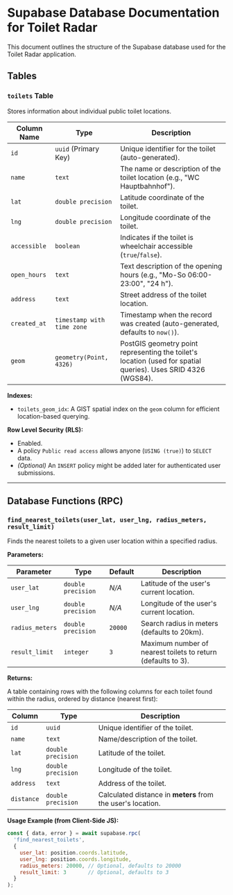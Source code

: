 # Supabase Database Documentation for Toilet Radar

This document outlines the structure of the Supabase database used for the Toilet Radar application.

## Tables

### `toilets` Table

Stores information about individual public toilet locations.

| Column Name  | Type                        | Description                                                                  |
|--------------|-----------------------------|------------------------------------------------------------------------------|
| `id`         | `uuid` (Primary Key)        | Unique identifier for the toilet (auto-generated).                           |
| `name`       | `text`                      | The name or description of the toilet location (e.g., "WC Hauptbahnhof").    |
| `lat`        | `double precision`          | Latitude coordinate of the toilet.                                           |
| `lng`        | `double precision`          | Longitude coordinate of the toilet.                                          |
| `accessible` | `boolean`                   | Indicates if the toilet is wheelchair accessible (`true`/`false`).             |
| `open_hours` | `text`                      | Text description of the opening hours (e.g., "Mo-So 06:00-23:00", "24 h"). |
| `address`    | `text`                      | Street address of the toilet location.                                       |
| `created_at` | `timestamp with time zone`  | Timestamp when the record was created (auto-generated, defaults to `now()`). |
| `geom`       | `geometry(Point, 4326)`     | PostGIS geometry point representing the toilet's location (used for spatial queries). Uses SRID 4326 (WGS84). |

**Indexes:**

*   `toilets_geom_idx`: A GIST spatial index on the `geom` column for efficient location-based querying.

**Row Level Security (RLS):**

*   Enabled.
*   A policy `Public read access` allows anyone (`USING (true)`) to `SELECT` data.
*   *(Optional)* An `INSERT` policy might be added later for authenticated user submissions.

---

## Database Functions (RPC)

### `find_nearest_toilets(user_lat, user_lng, radius_meters, result_limit)`

Finds the nearest toilets to a given user location within a specified radius.

**Parameters:**

| Parameter        | Type               | Default | Description                                       |
|------------------|--------------------|---------|---------------------------------------------------| 
| `user_lat`       | `double precision` | *N/A*   | Latitude of the user's current location.          |
| `user_lng`       | `double precision` | *N/A*   | Longitude of the user's current location.         |
| `radius_meters`  | `double precision` | `20000` | Search radius in meters (defaults to 20km).       |
| `result_limit`   | `integer`          | `3`     | Maximum number of nearest toilets to return (defaults to 3). |

**Returns:**

A table containing rows with the following columns for each toilet found within the radius, ordered by distance (nearest first):

| Column    | Type               | Description                                                |
|-----------|--------------------|------------------------------------------------------------|
| `id`      | `uuid`             | Unique identifier of the toilet.                           |
| `name`    | `text`             | Name/description of the toilet.                            |
| `lat`     | `double precision` | Latitude of the toilet.                                    |
| `lng`     | `double precision` | Longitude of the toilet.                                   |
| `address` | `text`             | Address of the toilet.                                     |
| `distance`| `double precision` | Calculated distance in **meters** from the user's location. |

**Usage Example (from Client-Side JS):**

```javascript
const { data, error } = await supabase.rpc(
  'find_nearest_toilets',
  {
    user_lat: position.coords.latitude,
    user_lng: position.coords.longitude,
    radius_meters: 20000, // Optional, defaults to 20000
    result_limit: 3       // Optional, defaults to 3
  }
);
``` 